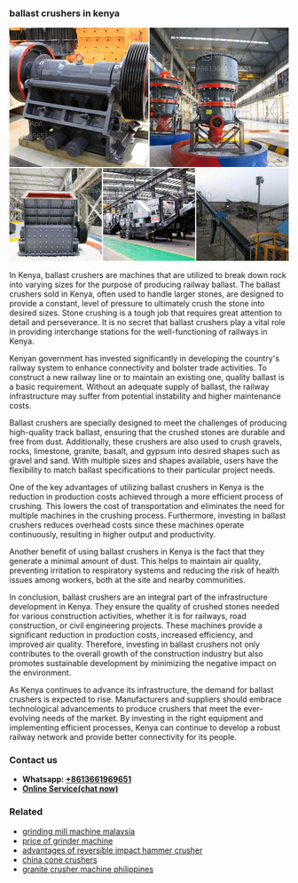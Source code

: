 <h3>ballast crushers in kenya</h3><img src='1706755434.jpg' alt=''><p>In Kenya, ballast crushers are machines that are utilized to break down rock into varying sizes for the purpose of producing railway ballast. The ballast crushers sold in Kenya, often used to handle larger stones, are designed to provide a constant, level of pressure to ultimately crush the stone into desired sizes. Stone crushing is a tough job that requires great attention to detail and perseverance. It is no secret that ballast crushers play a vital role in providing interchange stations for the well-functioning of railways in Kenya.</p><p>Kenyan government has invested significantly in developing the country's railway system to enhance connectivity and bolster trade activities. To construct a new railway line or to maintain an existing one, quality ballast is a basic requirement. Without an adequate supply of ballast, the railway infrastructure may suffer from potential instability and higher maintenance costs.</p><p>Ballast crushers are specially designed to meet the challenges of producing high-quality track ballast, ensuring that the crushed stones are durable and free from dust. Additionally, these crushers are also used to crush gravels, rocks, limestone, granite, basalt, and gypsum into desired shapes such as gravel and sand. With multiple sizes and shapes available, users have the flexibility to match ballast specifications to their particular project needs.</p><p>One of the key advantages of utilizing ballast crushers in Kenya is the reduction in production costs achieved through a more efficient process of crushing. This lowers the cost of transportation and eliminates the need for multiple machines in the crushing process. Furthermore, investing in ballast crushers reduces overhead costs since these machines operate continuously, resulting in higher output and productivity.</p><p>Another benefit of using ballast crushers in Kenya is the fact that they generate a minimal amount of dust. This helps to maintain air quality, preventing irritation to respiratory systems and reducing the risk of health issues among workers, both at the site and nearby communities.</p><p>In conclusion, ballast crushers are an integral part of the infrastructure development in Kenya. They ensure the quality of crushed stones needed for various construction activities, whether it is for railways, road construction, or civil engineering projects. These machines provide a significant reduction in production costs, increased efficiency, and improved air quality. Therefore, investing in ballast crushers not only contributes to the overall growth of the construction industry but also promotes sustainable development by minimizing the negative impact on the environment.</p><p>As Kenya continues to advance its infrastructure, the demand for ballast crushers is expected to rise. Manufacturers and suppliers should embrace technological advancements to produce crushers that meet the ever-evolving needs of the market. By investing in the right equipment and implementing efficient processes, Kenya can continue to develop a robust railway network and provide better connectivity for its people.</p><h3>Contact us</h3><ul><li><strong>Whatsapp:&nbsp;<a href="https://wa.me/8613661969651">+8613661969651</a></strong></li><li><a href="https://swt.shibang-china.com/?git&amp;zhl&amp;ballast crushers in kenya"><strong>Online Service(chat now)</strong></a></li></ul><h3>Related</h3><ul><li><a href='grinding mill machine malaysia.md'>grinding mill machine malaysia</a></li><li><a href='price of grinder machine.md'>price of grinder machine</a></li><li><a href='advantages of reversible impact hammer crusher.md'>advantages of reversible impact hammer crusher</a></li><li><a href='china cone crushers.md'>china cone crushers</a></li><li><a href='granite crusher machine philippines.md'>granite crusher machine philippines</a></li></ul>